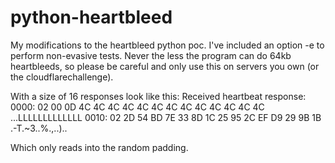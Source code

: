 python-heartbleed
=================

My modifications to the heartbleed python poc.  I've included an option -e to perform non-evasive tests.  Never the less the program can do 64kb heartbleeds, so please be careful and only use this on servers you own (or the cloudflarechallenge).

With a size of 16 responses look like this:
Received heartbeat response:
  0000: 02 00 0D 4C 4C 4C 4C 4C 4C 4C 4C 4C 4C 4C 4C 4C  ...LLLLLLLLLLLLL
  0010: 02 2D 54 BD 7E 33 8D 1C 25 95 2C EF D9 29 9B 1B  .-T.~3..%.,..)..

Which only reads into the random padding.
